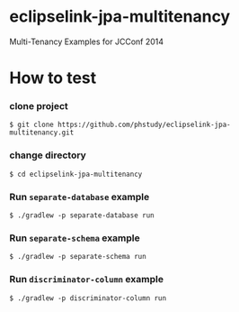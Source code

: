 eclipselink-jpa-multitenancy
============================

Multi-Tenancy Examples for JCConf 2014

# How to test

### clone project
```
$ git clone https://github.com/phstudy/eclipselink-jpa-multitenancy.git
```

### change directory
```
$ cd eclipselink-jpa-multitenancy
```

### Run `separate-database` example
```
$ ./gradlew -p separate-database run
```

### Run `separate-schema` example
```
$ ./gradlew -p separate-schema run
```

### Run `discriminator-column` example
```
$ ./gradlew -p discriminator-column run
```
